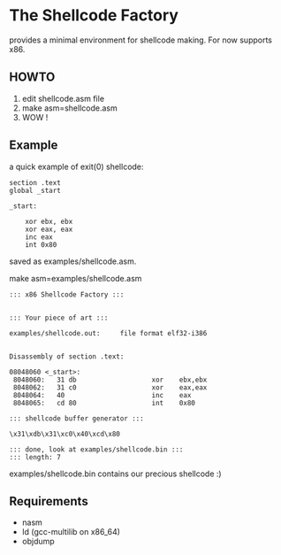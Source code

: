 # The Shellcode Factory
provides a minimal environment for shellcode making.
For now supports x86.

## HOWTO
1. edit shellcode.asm file
2. make asm=shellcode.asm
3. WOW !

## Example
a quick example of exit(0) shellcode:

```ASM
section .text
global _start

_start:

    xor ebx, ebx
    xor eax, eax
    inc eax
    int 0x80
```

saved as examples/shellcode.asm.

make asm=examples/shellcode.asm
```
::: x86 Shellcode Factory :::


::: Your piece of art :::

examples/shellcode.out:     file format elf32-i386


Disassembly of section .text:

08048060 <_start>:
 8048060:   31 db                   xor    ebx,ebx
 8048062:   31 c0                   xor    eax,eax
 8048064:   40                      inc    eax
 8048065:   cd 80                   int    0x80

::: shellcode buffer generator :::

\x31\xdb\x31\xc0\x40\xcd\x80

::: done, look at examples/shellcode.bin :::
::: length: 7
```

examples/shellcode.bin contains our precious shellcode :)

## Requirements
* nasm
* ld (gcc-multilib on x86_64)
* objdump
